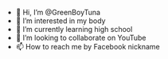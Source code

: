 - 👋 Hi, I’m @GreenBoyTuna
- 👀 I’m interested in my body
- 🌱 I’m currently learning high school 
- 💞️ I’m looking to collaborate on YouTube 
- 📫 How to reach me by Facebook nickname 

<!---
GreenBoyTuna/GreenBoyTuna is a ✨ special ✨ repository because its `README.md` (this file) appears on your GitHub profile.
You can click the Preview link to take a look at your changes.
--->
